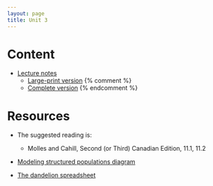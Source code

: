 ```yaml
---
layout: page
title: Unit 3
---
```


# Content

* [Lecture notes](materials/structure.handouts.pdf)
  * [Large-print version](materials/structure.handouts.pdf)
{% comment %} 
  * [Complete version](materials/structure.complete.pdf)
{% endcomment %} 

# Resources

* The suggested reading is:
  * Molles and Cahill, Second (or Third) Canadian Edition, 11.1, 11.2

* [Modeling structured populations diagram](materials/structure_cc.png)

* [The dandelion spreadsheet](http://tinyurl.com/DandelionModel2017)
